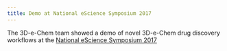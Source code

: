 ```yaml
---
title: Demo at National eScience Symposium 2017
---
```

The 3D-e-Chem team showed a demo of novel 3D-e-Chem drug discovery workflows at the <a href="https://www.esciencecenter.nl/event/nlesc17">National eScience Symposium 2017</a>